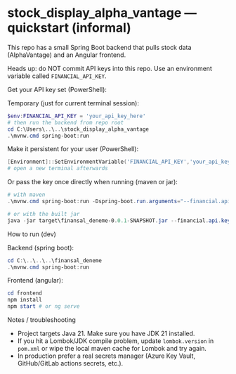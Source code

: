 # stock_display_alpha_vantage — quickstart (informal)

This repo has a small Spring Boot backend that pulls stock data (AlphaVantage) and an Angular frontend.

Heads up: do NOT commit API keys into this repo. Use an environment variable called `FINANCIAL_API_KEY`.

Get your API key set (PowerShell):

Temporary (just for current terminal session):

```powershell
$env:FINANCIAL_API_KEY = 'your_api_key_here'
# then run the backend from repo root
cd C:\Users\..\..\stock_display_alpha_vantage
.\mvnw.cmd spring-boot:run
```

Make it persistent for your user (PowerShell):

```powershell
[Environment]::SetEnvironmentVariable('FINANCIAL_API_KEY','your_api_key_here','User')
# open a new terminal afterwards
```

Or pass the key once directly when running (maven or jar):

```powershell
# with maven
.\mvnw.cmd spring-boot:run -Dspring-boot.run.arguments="--financial.api.key=your_api_key_here"

# or with the built jar
java -jar target\finansal_deneme-0.0.1-SNAPSHOT.jar --financial.api.key=your_api_key_here
```

How to run (dev)

Backend (spring boot):

```powershell
cd C:\..\..\..\finansal_deneme
.\mvnw.cmd spring-boot:run
```

Frontend (angular):

```powershell
cd frontend
npm install
npm start # or ng serve
```

Notes / troubleshooting

- Project targets Java 21. Make sure you have JDK 21 installed.
- If you hit a Lombok/JDK compile problem, update `lombok.version` in `pom.xml` or wipe the local maven cache for Lombok and try again.
- In production prefer a real secrets manager (Azure Key Vault, GitHub/GitLab actions secrets, etc.).


